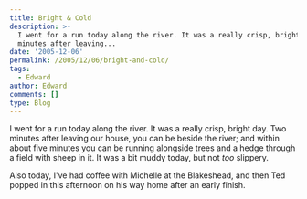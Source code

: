 ```yaml
---
title: Bright & Cold
description: >-
  I went for a run today along the river. It was a really crisp, bright day. Two
  minutes after leaving...
date: '2005-12-06'
permalink: /2005/12/06/bright-and-cold/
tags:
  - Edward
author: Edward
comments: []
type: Blog
---
```


I went for a run today along the river. It was a really crisp, bright
day. Two minutes after leaving our house, you can be beside the river;
and within about five minutes you can be running alongside trees and a
hedge through a field with sheep in it. It was a bit muddy today, but
not *too* slippery.

Also today, I\'ve had coffee with Michelle at the Blakeshead, and then
Ted popped in this afternoon on his way home after an early finish.

